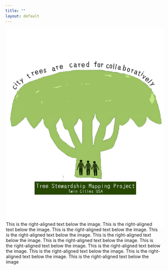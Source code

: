 ```yaml
---
title: ""
layout: default
---
```


<div style="margin-top: 0;">
<div style="text-align: center;margin-top: -20;">
  <div style="display: inline-block;">
    <img src="assets/stewmap_logo.png" alt="STEWMAP logo" style="width: 500px;" />
    <div style="width: 500px; margin: 0 auto;">
      <p style="text-align: left; margin-top: -20px; padding-right: 10px;">This is the right-aligned text below the image. This is the right-aligned text below the image. This is the right-aligned text below the image. This is the right-aligned text below the image. This is the right-aligned text below the image. This is the right-aligned text below the image. This is the right-aligned text below the image. This is the right-aligned text below the image. This is the right-aligned text below the image. This is the right-aligned text below the image. This is the right-aligned text below the image</p>
    </div>
  </div>
</div>
